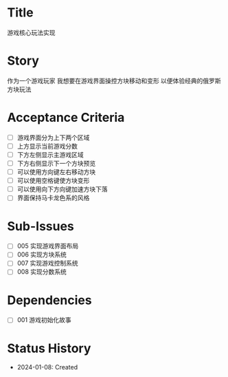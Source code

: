 # Title
游戏核心玩法实现

# Story
作为一个游戏玩家
我想要在游戏界面操控方块移动和变形
以便体验经典的俄罗斯方块玩法

# Acceptance Criteria
- [ ] 游戏界面分为上下两个区域
- [ ] 上方显示当前游戏分数
- [ ] 下方左侧显示主游戏区域
- [ ] 下方右侧显示下一个方块预览
- [ ] 可以使用方向键左右移动方块
- [ ] 可以使用空格键使方块变形
- [ ] 可以使用向下方向键加速方块下落
- [ ] 界面保持马卡龙色系的风格

# Sub-Issues
- [ ] 005 实现游戏界面布局
- [ ] 006 实现方块系统
- [ ] 007 实现游戏控制系统
- [ ] 008 实现分数系统

# Dependencies
- [ ] 001 游戏初始化故事

# Status History
- 2024-01-08: Created
